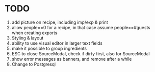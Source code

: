 # TODO

1. add picture on recipe, including imp/exp & print
2. allow people==0 for a recipe, in that case assume people==#guests when creating exports 
3. Styling & layout
4. ability to use visual editor in larger text fields
5. make it possible to group ingredients
6. ESC to close SourceModal, check if dirty first, also for SourceModal
7. show error messages as banners, and remove after a while
8. Change to Postgresql
